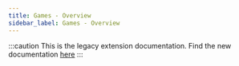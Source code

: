 ```yaml
---
title: Games - Overview
sidebar_label: Games - Overview
---
```


:::caution
This is the legacy extension documentation. Find the new documentation [here](../facebookapi/)
:::


